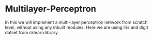 # Multilayer-Perceptron
In this we will implement a multi-layer perceptron network from scratch level, without using any inbuilt modules.
Here we are using Iris and digit datset from sklearn library
